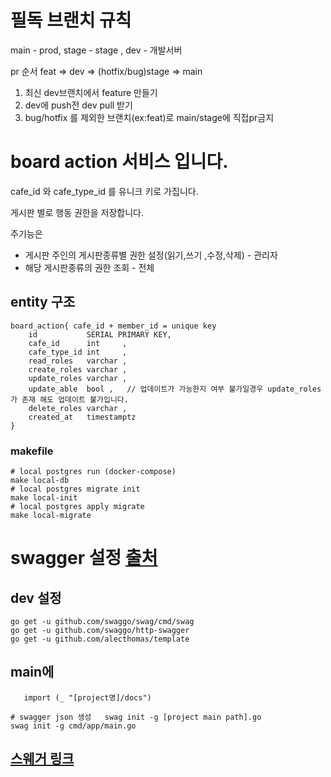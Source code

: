 # 필독 브랜치 규칙

main - prod, stage - stage , dev - 개발서버

pr 순서 feat => dev => (hotfix/bug)stage => main

1. 최신 dev브랜치에서 feature 만들기
2. dev에 push전 dev pull 받기
3. bug/hotfix 를 제외한 브랜치(ex:feat)로 main/stage에 직접pr금지

# board action 서비스 입니다.

cafe_id 와 cafe_type_id 를 유니크 키로 가집니다.

게시판 별로 행동 권한을 저장합니다.

주기능은

- 게시판 주인의 게시판종류별 권한 설정(읽기,쓰기 ,수정,삭제) - 관리자
- 해당 게시판종류의 권한 조회 - 전체

## entity 구조

```text
board_action{ cafe_id + member_id = unique key 
    id           SERIAL PRIMARY KEY,
    cafe_id      int     ,
    cafe_type_id int     ,
    read_roles   varchar ,
    create_roles varchar ,
    update_roles varchar ,
    update_able  bool ,   // 업데이트가 가능한지 여부 불가일경우 update_roles 가 존재 해도 업데이트 불가입니다. 
    delete_roles varchar ,
    created_at   timestamptz
}
```

### makefile

```shell
# local postgres run (docker-compose)
make local-db
# local postgres migrate init
make local-init
# local postgres apply migrate
make local-migrate
```

# swagger 설정 [출처](https://www.soberkoder.com/swagger-go-api-swaggo/)

## dev 설정

```shell
go get -u github.com/swaggo/swag/cmd/swag
go get -u github.com/swaggo/http-swagger
go get -u github.com/alecthomas/template
```

## main에

```code
   import (_ "[project명]/docs")
```

```shell
# swagger json 생성   swag init -g [project main path].go
swag init -g cmd/app/main.go
```

## [스웨거 링크](http://localhost:8082/swagger/index.html)